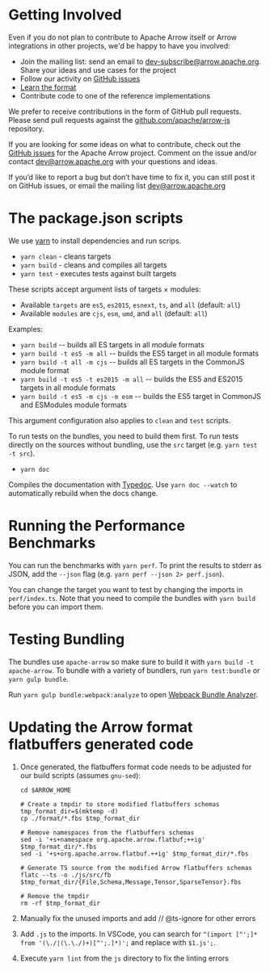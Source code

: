 <!---
  Licensed to the Apache Software Foundation (ASF) under one
  or more contributor license agreements.  See the NOTICE file
  distributed with this work for additional information
  regarding copyright ownership.  The ASF licenses this file
  to you under the Apache License, Version 2.0 (the
  "License"); you may not use this file except in compliance
  with the License.  You may obtain a copy of the License at

    http://www.apache.org/licenses/LICENSE-2.0

  Unless required by applicable law or agreed to in writing,
  software distributed under the License is distributed on an
  "AS IS" BASIS, WITHOUT WARRANTIES OR CONDITIONS OF ANY
  KIND, either express or implied.  See the License for the
  specific language governing permissions and limitations
  under the License.
-->

# Getting Involved

Even if you do not plan to contribute to Apache Arrow itself or Arrow
integrations in other projects, we'd be happy to have you involved:

* Join the mailing list: send an email to [dev-subscribe@arrow.apache.org][1].
  Share your ideas and use cases for the project
* Follow our activity on [GitHub issues][3]
* [Learn the format][2]
* Contribute code to one of the reference implementations

We prefer to receive contributions in the form of GitHub pull requests.
Please send pull requests against the [github.com/apache/arrow-js][4] repository.

If you are looking for some ideas on what to contribute, check out the [GitHub
issues][3] for the Apache Arrow project. Comment on the issue and/or contact
[dev@arrow.apache.org](http://mail-archives.apache.org/mod_mbox/arrow-dev/)
with your questions and ideas.

If you’d like to report a bug but don’t have time to fix it, you can still post
it on GitHub issues, or email the mailing list
[dev@arrow.apache.org](http://mail-archives.apache.org/mod_mbox/arrow-dev/)

# The package.json scripts

We use [yarn](https://yarnpkg.com/) to install dependencies and run scrips.

* `yarn clean` - cleans targets
* `yarn build` - cleans and compiles all targets
* `yarn test` - executes tests against built targets

These scripts accept argument lists of targets × modules:

* Available `targets` are `es5`, `es2015`, `esnext`, `ts`, and `all` (default: `all`)
* Available `modules` are `cjs`, `esm`, `umd`, and `all` (default: `all`)

Examples:

* `yarn build` -- builds all ES targets in all module formats
* `yarn build -t es5 -m all` -- builds the ES5 target in all module formats
* `yarn build -t all -m cjs` -- builds all ES targets in the CommonJS module format
* `yarn build -t es5 -t es2015 -m all` -- builds the ES5 and ES2015 targets in all module formats
* `yarn build -t es5 -m cjs -m esm` -- builds the ES5 target in CommonJS and ESModules module formats

This argument configuration also applies to `clean` and `test` scripts.

To run tests on the bundles, you need to build them first.
To run tests directly on the sources without bundling, use the `src` target (e.g. `yarn test -t src`).

* `yarn doc`

Compiles the documentation with [Typedoc](https://typedoc.org/). Use `yarn doc --watch` to automatically rebuild when the docs change.

# Running the Performance Benchmarks

You can run the benchmarks with `yarn perf`. To print the results to stderr as JSON, add the `--json` flag (e.g. `yarn perf --json 2> perf.json`).

You can change the target you want to test by changing the imports in `perf/index.ts`. Note that you need to compile the bundles with `yarn build` before you can import them.

# Testing Bundling

The bundles use `apache-arrow` so make sure to build it with `yarn build -t apache-arrow`. To bundle with a variety of bundlers, run `yarn test:bundle` or `yarn gulp bundle`.

Run `yarn gulp bundle:webpack:analyze` to open [Webpack Bundle Analyzer](https://github.com/webpack-contrib/webpack-bundle-analyzer).

# Updating the Arrow format flatbuffers generated code

1. Once generated, the flatbuffers format code needs to be adjusted for our build scripts (assumes `gnu-sed`):

    ```shell
    cd $ARROW_HOME

    # Create a tmpdir to store modified flatbuffers schemas
    tmp_format_dir=$(mktemp -d)
    cp ./format/*.fbs $tmp_format_dir

    # Remove namespaces from the flatbuffers schemas
    sed -i '+s+namespace org.apache.arrow.flatbuf;++ig' $tmp_format_dir/*.fbs
    sed -i '+s+org.apache.arrow.flatbuf.++ig' $tmp_format_dir/*.fbs

    # Generate TS source from the modified Arrow flatbuffers schemas
    flatc --ts -o ./js/src/fb $tmp_format_dir/{File,Schema,Message,Tensor,SparseTensor}.fbs

    # Remove the tmpdir
    rm -rf $tmp_format_dir
    ```

2. Manually fix the unused imports and add // @ts-ignore for other errors

3. Add `.js` to the imports. In VSCode, you can search for `^(import [^';]* from '(\./|(\.\./)+)[^';.]*)';` and replace with `$1.js';`.

4. Execute `yarn lint` from the `js` directory to fix the linting errors

[1]: mailto:dev-subscribe@arrow.apache.org
[2]: https://github.com/apache/arrow/tree/main/format
[3]: https://github.com/apache/arrow-js/issues
[4]: https://github.com/apache/arrow-js
